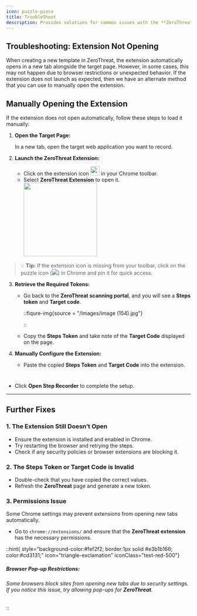 ```yaml
---
icon: puzzle-piece
title: TroubleShoot
description: Provides solutions for common issues with the **ZeroThreat** extension, including manual launch steps, token errors, and browser restrictions.
---
```


## Troubleshooting: Extension Not Opening

When creating a new template in ZeroThreat, the extension automatically opens in a new tab alongside the target page. However, in some cases, this may not happen due to browser restrictions or unexpected behavior. If the extension does not launch as expected, then we have an alternate method that you can use to manually open the extension.

## Manually Opening the Extension

If the extension does not open automatically, follow these steps to load it manually:

1. **Open the Target Page:**

   In a new tab, open the target web application you want to record.

2. **Launch the ZeroThreat Extension:**

   - Click on the extension icon <span><img src="/Images/image (157).png" width="25px"/></span> in your Chrome toolbar.
   - Select **ZeroThreat Extension** to open it. <span><img src="/Images/image (156).png" width="200px"/></span>

> 💡 **Tip:** If the extension icon is missing from your toolbar, click on the puzzle icon (<span><img src="/images/extension_icon.svg"/></span>) in Chrome and pin it for quick access.

3. **Retrieve the Required Tokens:**

   - Go back to the **ZeroThreat scanning portal**, and you will see a **Steps token** and **Target code**. 
   
     ::fiqure-img{source = "/Images/image (154).jpg"}

     ::
  

   - Copy the **Steps Token** and take note of the **Target Code** displayed on the page.

4. **Manually Configure the Extension:**

   - Paste the copied **Steps Token** and **Target Code** into the extension.

   <!-- ::fiqure-img{source="/Images/image (155).png"}
   :: -->
   
<img src="/Images/image (155).png" alt="" style="display:block; margin:20px auto;">

   - Click **Open Step Recorder** to complete the setup.

---

## Further Fixes

### 1. The Extension Still Doesn’t Open

- Ensure the extension is installed and enabled in Chrome.
- Try restarting the browser and retrying the steps.
- Check if any security policies or browser extensions are blocking it.

### 2. The Steps Token or Target Code is Invalid

- Double-check that you have copied the correct values.
- Refresh the **ZeroThreat** page and generate a new token.

### 3. Permissions Issue

Some Chrome settings may prevent extensions from opening new tabs automatically.

- Go to `chrome://extensions/` and ensure that the **ZeroThreat extension** has the necessary permissions.

::hint{ style="background-color:#fef2f2; border:1px solid #e3b1b166; color:#cd3131;" icon="triangle-exclamation" iconClass="text-red-500"}

##### **Browser Pop-up Restrictions:**

###### Some browsers block sites from opening new tabs due to security settings. If you notice this issue, try allowing pop-ups for **ZeroThreat**.

::
